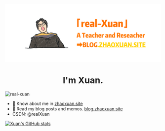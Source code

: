 ![Cover Image](cover.jpg)

<h1 align="center">I'm Xuan.</h1>
<img src="https://komarev.com/ghpvc/?username=real-xuan&label=Profile%20views&color=0e75b6&style=flat" alt="real-xuan" />

<p align="left">  

- 📄 Know about me in [zhaoxuan.site](https://zhaoxuan.site)
- 📝 Read my blog posts and memos. [blog.zhaoxuan.site](https://blog.zhaoxuan.site)
- CSDN: @realXuan

[![Xuan's GitHub stats](https://github-readme-stats.vercel.app/api?username=real-Xuan&show_icons=true&theme=tokyonight)](https://blog.zhaoxuan.site)

</p>
